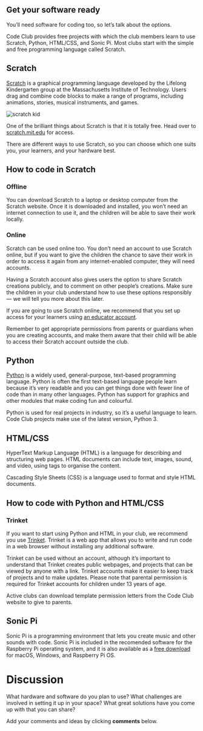 
## Get your software ready

You’ll need software for coding too, so let’s talk about the options.

Code Club provides free projects with which the club members learn to use Scratch, Python, HTML/CSS, and Sonic Pi. Most clubs start with the simple and free programming language called Scratch.

## Scratch

[Scratch](https://scratch.mit.edu/) is a graphical programming language developed by the Lifelong Kindergarten group at the Massachusetts Institute of Technology. Users drag and combine code blocks to make a range of programs, including animations, stories, musical instruments, and games.

![scratch kid](https://s3-eu-west-1.amazonaws.com/rpf-futurelearn/CC+vol+training+/Scratch+Kid.png)

One of the brilliant things about Scratch is that it is totally free. Head over to [scratch.mit.edu](https://scratch.mit.edu) for access.

There are different ways to use Scratch, so you can choose which one suits you, your learners, and your hardware best.

## How to code in Scratch

### Offline
You can download Scratch to a laptop or desktop computer from the Scratch website. Once it is downloaded and installed, you won’t need an internet connection to use it, and the children will be able to save their work locally.

### Online
Scratch can be used online too. You don’t need an account to use Scratch online, but if you want to give the children the chance to save their work in order to access it again from any internet-enabled computer, they will need accounts.

Having a Scratch account also gives users the option to share Scratch creations publicly, and to comment on other people’s creations. Make sure the children in your club understand how to use these options responsibly — we will tell you more about this later.

If you are going to use Scratch online, we recommend that you set up access for your learners using [an educator account](https://scratch.mit.edu/educators).

Remember to get appropriate permissions from parents or guardians when you are creating accounts, and make them aware that their child will be able to access their Scratch account outside the club.

## Python

[Python](https://www.python.org/) is a widely used, general-purpose, text-based programming language. Python is often the first text-based language people learn because it’s very readable and you can get things done with fewer line of code than in many other languages. Python has support for graphics and other modules that make coding fun and colourful.

Python is used for real projects in industry, so it’s a useful language to learn. Code Club projects make use of the latest version, Python 3.

## HTML/CSS

HyperText Markup Language (HTML) is a language for describing and structuring web pages. HTML documents can include text, images, sound, and video, using tags to organise the content.

Cascading Style Sheets (CSS) is a language used to format and style HTML documents.

## How to code with Python and HTML/CSS

### Trinket
If you want to start using Python and HTML in your club, we recommend you use [Trinket](https://trinket.io/). Trinket is a web app that allows you to write and run code in a web browser without installing any additional software.

Trinket can be used without an account, although it’s important to understand that Trinket creates public webpages, and projects that can be viewed by anyone with a link. Trinket accounts make it easier to keep track of projects and to make updates. Please note that parental permission is required for Trinket accounts for children under 13 years of age.

Active clubs can download template permission letters from the Code Club website to give to parents.

## Sonic Pi

Sonic Pi is a programming environment that lets you create music and other sounds with code. Sonic Pi is included in the recomended software for the Raspberry Pi operating system, and it is also available as a [free download](http://sonic-pi.net/) for macOS, Windows, and Raspberry Pi OS.

# Discussion

What hardware and software do you plan to use? What challenges are involved in setting it up in your space? What great solutions have you come up with that you can share?

Add your comments and ideas by clicking **comments** below.

